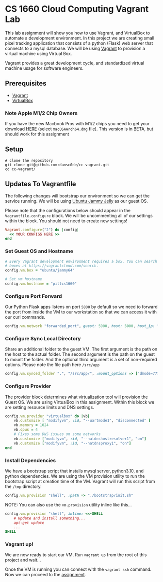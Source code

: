 # CS 1660 Cloud Computing Vagrant Lab
This lab assignment will show you how to use Vagrant, and VirtualBox to automate a development environment. In this project we are creating small pixel tracking application that consists of a python (Flask) web server that connects to a mysql database. We will be using [Vagrant](https://developer.hashicorp.com/vagrant/docs) to provision a virtual machine using Virtual Box.

Vagrant provides a great development cycle, and standardized virtual machine usage for software engineers.

## Prerequisites
- [Vagrant](https://developer.hashicorp.com/vagrant/docs/installation)
- [VirtualBox](https://www.virtualbox.org/wiki/Downloads)

### Note Apple M1/2 Chip Owners
If you have the new Macbook Pros with M1/2 chips you need to get your download [HERE](https://download.virtualbox.org/virtualbox/7.0.0_BETA3/) (select `macOSAArch64.dmg` file). This version is in BETA, but should work for 
this assignment

## Setup
```shell
# clone the repository
git clone git@github.com:dansc0de/cc-vagrant.git
cd cc-vagrant/
```

## Updates To Vagrantfile
The following changes will bootstrap our environment so we can get the service running. We will be using [Ubuntu Jammy Jelly](https://releases.ubuntu.com/jammy/) as our guest OS. 

Please note that the configurations below should appear in the `Vagrantfile.configure` block. We will be uncommenting all of our settings within the block. You should not need 
to create new settings!
```ruby
Vagrant.configure("2") do |config|
  << YOUR CONFIGS HERE >>
end
```

### Set Guest OS and Hostname 

```ruby
# Every Vagrant development environment requires a box. You can search for
# boxes at https://vagrantcloud.com/search.
config.vm.box = "ubuntu/jammy64"

# Set vm hostname
config.vm.hostname = "pittcs1660"
```

### Configure Port Forward

Our Python Flask apps listens on port `5000` by default so we need to forward the port from
inside the VM to our workstation so that we can access it with our curl commands.

```ruby
config.vm.network "forwarded_port", guest: 5000, host: 5000, host_ip: "127.0.0.1"
```

### Configure Sync Local Directory
Share an additional folder to the guest VM. The first argument is the path on the host to the actual folder. 
The second argument is the path on the guest to mount the folder. And the optional third argument is a set of non-required options.
Please note the file path here `/src/app`
```ruby
config.vm.synced_folder ".", "/src/app/", :mount_options => ["dmode=777", "fmode=666"]
```

### Configure Provider
The provider block determines what virtualization tool will provision the Guest OS. We are using VirtualBox in this assignment. Within this block 
we are setting resource limits and DNS settings. 

```ruby
config.vm.provider "virtualbox" do |vb|
    vb.customize [ "modifyvm", :id, "--uartmode1", "disconnected" ]
    vb.memory = 1024
    vb.cpus = 4
    # Fixes some DNS issues on some networks
    vb.customize ["modifyvm", :id, "--natdnshostresolver1", "on"]
    vb.customize ["modifyvm", :id, "--natdnsproxy1", "on"]
end
```

### Install Dependencies
We have a bootstrap [script](./bootstrap/init.sh) that installs mysql server, python3.10, and python dependencies. 
We are using the VM provision utility to run the bootstrap script at creation time of the VM. Vagrant will run this script 
from the `/tmp` directory.

```ruby
config.vm.provision "shell", :path => "./bootstrap/init.sh"
```

NOTE: You can also use the `vm.provision` utility inline like this...

```ruby
config.vm.provision "shell", inline: <<-SHELL
    # Update and install something...
    apt-get update
    ...    
SHELL
```

### Vagrant up!
We are now ready to start our VM. Run `vagrant up` from the root of this project and wait...

Once the VM is running you can connect with the `vagrant ssh` command. Now we can proceed to the [assignment](./docs/assignment.md).

